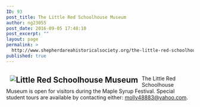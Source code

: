 ```yaml
---
ID: 93
post_title: The Little Red Schoolhouse Museum
author: ng23055
post_date: 2016-09-05 17:48:10
post_excerpt: ""
layout: page
permalink: >
  http://www.shepherdareahistoricalsociety.org/the-little-red-schoolhouse-museum/
published: true
---
```

<h2><img src="https://web.archive.org/web/20131126081814/http://shepherdahs.org/images/red_schoolhouse.png" alt="Little Red Schoolhouse Museum" align="left" hspace="10px" /></h2>
<p align="left">The Little Red Schoolhouse Museum is open for visitors during the Maple Syrup Festival. Special student tours are available by contacting either: <a href="mailto:molly48883@yahoo.com">molly48883@yahoo.com</a>.</p>

<h2 align="right"></h2>